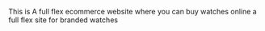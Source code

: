 This is A full flex ecommerce website where you can buy watches online a full flex site for branded watches
